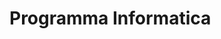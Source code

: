 # Programma Informatica

## 
<!--stackedit_data:
eyJoaXN0b3J5IjpbLTgxNTM0MTAzNCwtMjA4ODc0NjYxMiwtMj
A4ODc0NjYxMl19
-->